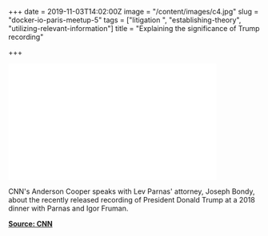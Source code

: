 +++
date = 2019-11-03T14:02:00Z
image = "/content/images/c4.jpg"
slug = "docker-io-paris-meetup-5"
tags = ["litigation ", "establishing-theory", "utilizing-relevant-information"]
title = "Explaining the significance of Trump recording"

+++
<iframe width="416" height="234" src="//fave.api.cnn.io/v1/fav/?video=politics/2020/01/26/joseph-bondy-parnas-attorney-recording-cooper-ac360-bts-vpx.cnn&customer=cnn&edition=domestic&env=prod" frameborder="0"></iframe>

CNN's Anderson Cooper speaks with Lev Parnas' attorney, Joseph Bondy, about the recently released recording of President Donald Trump at a 2018 dinner with Parnas and Igor Fruman.  
  
[**Source: CNN**](https://www.cnn.com/)